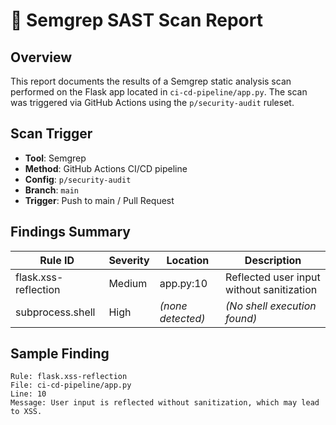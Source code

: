 # 🧪 Semgrep SAST Scan Report

## Overview
This report documents the results of a Semgrep static analysis scan performed on the Flask app located in `ci-cd-pipeline/app.py`. The scan was triggered via GitHub Actions using the `p/security-audit` ruleset.

## Scan Trigger
- **Tool**: Semgrep
- **Method**: GitHub Actions CI/CD pipeline
- **Config**: `p/security-audit`
- **Branch**: `main`
- **Trigger**: Push to main / Pull Request

## Findings Summary

| Rule ID               | Severity | Location           | Description                                |
|-----------------------|----------|--------------------|--------------------------------------------|
| flask.xss-reflection  | Medium   | app.py:10          | Reflected user input without sanitization  |
| subprocess.shell      | High     | *(none detected)*  | *(No shell execution found)*               |

## Sample Finding

```plaintext
Rule: flask.xss-reflection
File: ci-cd-pipeline/app.py
Line: 10
Message: User input is reflected without sanitization, which may lead to XSS.
